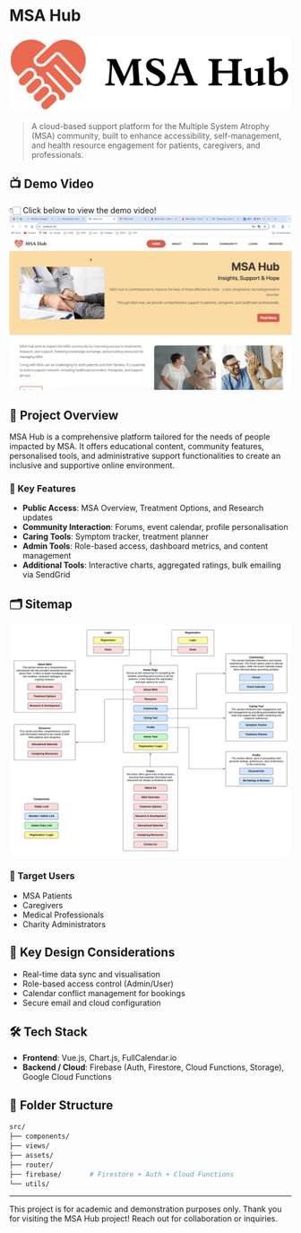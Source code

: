 # MSA Hub 
![MSA Hub Logo](src/assets/MSA_Hub_logo.png)

> A cloud-based support platform for the Multiple System Atrophy (MSA) community, built to enhance accessibility, self-management, and health resource engagement for patients, caregivers, and professionals.

## 📺 Demo Video
👇🏻 Click below to view the demo video!
[![Watch Demo](src/assets/demo_thumbnail.png)](https://drive.google.com/file/d/1KgIYz2cyPt01B9fibrWCwP1kzAdjoUMl/view?usp=sharing)

## 📌 Project Overview
MSA Hub is a comprehensive platform tailored for the needs of people impacted by MSA. It offers educational content, community features, personalised tools, and administrative support functionalities to create an inclusive and supportive online environment.

### 🎯 Key Features
- **Public Access**: MSA Overview, Treatment Options, and Research updates
- **Community Interaction**: Forums, event calendar, profile personalisation
- **Caring Tools**: Symptom tracker, treatment planner
- **Admin Tools**: Role-based access, dashboard metrics, and content management
- **Additional Tools**: Interactive charts, aggregated ratings, bulk emailing via SendGrid

## 🗂 Sitemap
![Sitemap](src/assets/sitemap.png)

### 👤 Target Users
- MSA Patients
- Caregivers
- Medical Professionals
- Charity Administrators

## 🧠 Key Design Considerations
- Real-time data sync and visualisation
- Role-based access control (Admin/User)
- Calendar conflict management for bookings
- Secure email and cloud configuration

## 🛠 Tech Stack
- **Frontend**: Vue.js, Chart.js, FullCalendar.io
- **Backend / Cloud**: Firebase (Auth, Firestore, Cloud Functions, Storage), Google Cloud Functions

## 📂 Folder Structure
```bash
src/
├── components/
├── views/
├── assets/
├── router/
├── firebase/       # Firestore + Auth + Cloud Functions
└── utils/
```

---

This project is for academic and demonstration purposes only.
Thank you for visiting the MSA Hub project! Reach out for collaboration or inquiries.
